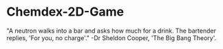 # Chemdex-2D-Game
 
"A neutron walks into a bar and asks how much for a drink. The bartender replies, 'For you, no charge'." -Dr Sheldon Cooper, 'The Big Bang Theory'.
